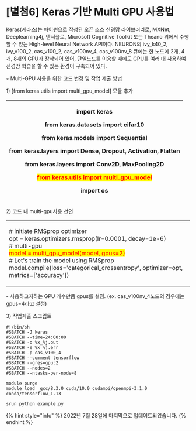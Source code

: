# \[별첨6] Keras 기반 Multi GPU 사용법

Keras(케라스)는 파이썬으로 작성된 오픈 소스 신경망 라이브러리로, MXNet, Deeplearning4j, 텐서플로, Microsoft Cognitive Toolkit 또는 Theano 위에서 수행할 수 있는 High-level Neural Network API이다. NEURON의 ivy\_k40\_2, ivy\_v100\_2, cas\_v100\_2, cas\_v100nv\_4, cas\_v100nv\_8 큐에는 한 노드에 2개, 4개, 8개의 GPU가 장착되어 있어, 단일노드를 이용할 때에도 GPU를 여러 대 사용하여 신경망 학습을 할 수 있는 환경이 구축되어 있다.

◦ Multi-GPU 사용을 위한 코드 변경 및 작업 제출 방법

1\) \[from keras.utils import multi\_gpu\_model] 모듈 추가

| <p>import keras </p><p>from keras.datasets import cifar10 </p><p>from keras.models import Sequential </p><p>from keras.layers import Dense, Dropout, Activation, Flatten </p><p>from keras.layers import Conv2D, MaxPooling2D </p><p><mark style="color:red;">from keras.utils import multi_gpu_model</mark> </p><p>import os</p> |
| --------------------------------------------------------------------------------------------------------------------------------------------------------------------------------------------------------------------------------------------------------------------------------------------------------------------------------- |

2\) 코드 내 multi-gpu사용 선언

|                                                                                                                                                                                                                                                                                                                        |
| ---------------------------------------------------------------------------------------------------------------------------------------------------------------------------------------------------------------------------------------------------------------------------------------------------------------------- |
| <p># initiate RMSprop optimizer<br>opt = keras.optimizers.rmsprop(lr=0.0001, decay=1e-6) <br># multi-gpu<br><mark style="color:red;">model = multi_gpu_model(model, gpus=2)</mark><br># Let's train the model using RMSprop<br>model.compile(loss='categorical_crossentropy', optimizer=opt, metrics=['accuracy'])</p> |



\- 사용하고자하는 GPU 개수만큼 gpus를 설정. (ex. cas\_v100nv\_4노드의 경우에는 gpus=4라고 설정)

3\) 작업제출 스크립트

```
#!/bin/sh
#SBATCH -J keras
#SBATCH --time=24:00:00
#SBATCH -o %x_%j.out
#SBATCH -e %x_%j.err
#SBATCH -p cas_v100_4
#SBATCH --comment tensorflow
#SBATCH --gres=gpu:2
#SBATCH --nodes=2
#SBATCH --ntasks-per-node=8

module purge
module load  gcc/8.3.0 cuda/10.0 cudampi/openmpi-3.1.0 conda/tensorflow_1.13

srun python example.py
```

{% hint style="info" %}
2022년 7월 28일에 마지막으로 업데이트되었습니다.
{% endhint %}
